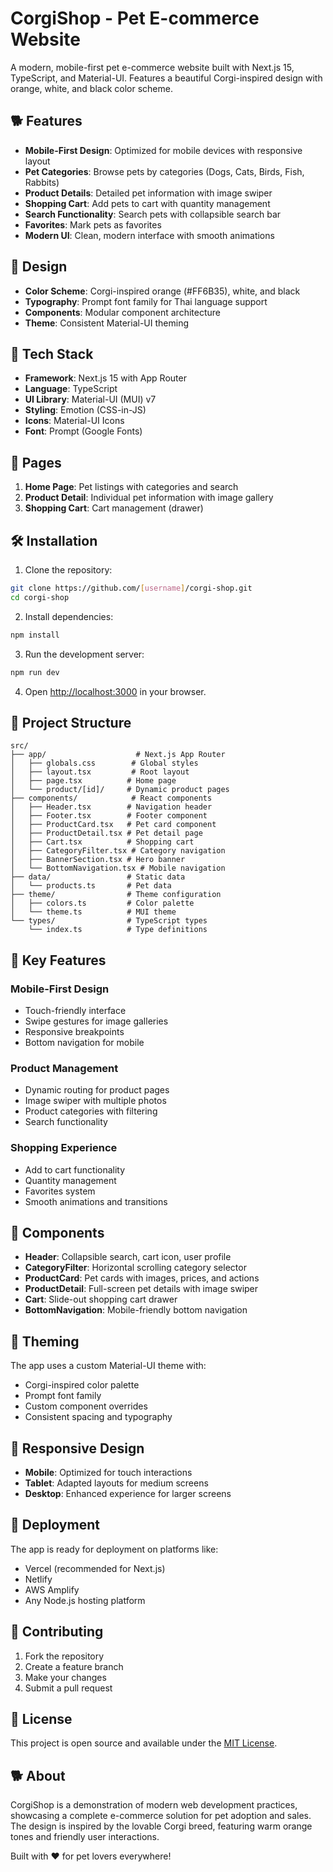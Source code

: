 # CorgiShop - Pet E-commerce Website

A modern, mobile-first pet e-commerce website built with Next.js 15, TypeScript, and Material-UI. Features a beautiful Corgi-inspired design with orange, white, and black color scheme.

## 🐕 Features

- **Mobile-First Design**: Optimized for mobile devices with responsive layout
- **Pet Categories**: Browse pets by categories (Dogs, Cats, Birds, Fish, Rabbits)
- **Product Details**: Detailed pet information with image swiper
- **Shopping Cart**: Add pets to cart with quantity management
- **Search Functionality**: Search pets with collapsible search bar
- **Favorites**: Mark pets as favorites
- **Modern UI**: Clean, modern interface with smooth animations

## 🎨 Design

- **Color Scheme**: Corgi-inspired orange (#FF6B35), white, and black
- **Typography**: Prompt font family for Thai language support
- **Components**: Modular component architecture
- **Theme**: Consistent Material-UI theming

## 🚀 Tech Stack

- **Framework**: Next.js 15 with App Router
- **Language**: TypeScript
- **UI Library**: Material-UI (MUI) v7
- **Styling**: Emotion (CSS-in-JS)
- **Icons**: Material-UI Icons
- **Font**: Prompt (Google Fonts)

## 📱 Pages

1. **Home Page**: Pet listings with categories and search
2. **Product Detail**: Individual pet information with image gallery
3. **Shopping Cart**: Cart management (drawer)

## 🛠️ Installation

1. Clone the repository:
```bash
git clone https://github.com/[username]/corgi-shop.git
cd corgi-shop
```

2. Install dependencies:
```bash
npm install
```

3. Run the development server:
```bash
npm run dev
```

4. Open [http://localhost:3000](http://localhost:3000) in your browser.

## 📁 Project Structure

```
src/
├── app/                    # Next.js App Router
│   ├── globals.css        # Global styles
│   ├── layout.tsx         # Root layout
│   ├── page.tsx          # Home page
│   └── product/[id]/     # Dynamic product pages
├── components/            # React components
│   ├── Header.tsx        # Navigation header
│   ├── Footer.tsx        # Footer component
│   ├── ProductCard.tsx   # Pet card component
│   ├── ProductDetail.tsx # Pet detail page
│   ├── Cart.tsx          # Shopping cart
│   ├── CategoryFilter.tsx # Category navigation
│   ├── BannerSection.tsx # Hero banner
│   └── BottomNavigation.tsx # Mobile navigation
├── data/                 # Static data
│   └── products.ts       # Pet data
├── theme/                # Theme configuration
│   ├── colors.ts         # Color palette
│   └── theme.ts          # MUI theme
└── types/                # TypeScript types
    └── index.ts          # Type definitions
```

## 🎯 Key Features

### Mobile-First Design
- Touch-friendly interface
- Swipe gestures for image galleries
- Responsive breakpoints
- Bottom navigation for mobile

### Product Management
- Dynamic routing for product pages
- Image swiper with multiple photos
- Product categories with filtering
- Search functionality

### Shopping Experience
- Add to cart functionality
- Quantity management
- Favorites system
- Smooth animations and transitions

## 🌟 Components

- **Header**: Collapsible search, cart icon, user profile
- **CategoryFilter**: Horizontal scrolling category selector
- **ProductCard**: Pet cards with images, prices, and actions
- **ProductDetail**: Full-screen pet details with image swiper
- **Cart**: Slide-out shopping cart drawer
- **BottomNavigation**: Mobile-friendly bottom navigation

## 🎨 Theming

The app uses a custom Material-UI theme with:
- Corgi-inspired color palette
- Prompt font family
- Custom component overrides
- Consistent spacing and typography

## 📱 Responsive Design

- **Mobile**: Optimized for touch interactions
- **Tablet**: Adapted layouts for medium screens
- **Desktop**: Enhanced experience for larger screens

## 🚀 Deployment

The app is ready for deployment on platforms like:
- Vercel (recommended for Next.js)
- Netlify
- AWS Amplify
- Any Node.js hosting platform

## 🤝 Contributing

1. Fork the repository
2. Create a feature branch
3. Make your changes
4. Submit a pull request

## 📄 License

This project is open source and available under the [MIT License](LICENSE).

## 🐕 About

CorgiShop is a demonstration of modern web development practices, showcasing a complete e-commerce solution for pet adoption and sales. The design is inspired by the lovable Corgi breed, featuring warm orange tones and friendly user interactions.

Built with ❤️ for pet lovers everywhere!